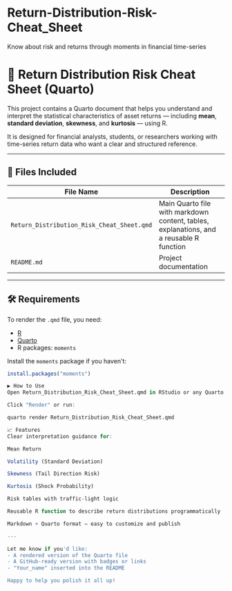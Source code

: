 # Return-Distribution-Risk-Cheat_Sheet
Know about risk and returns through moments in financial time-series
# 📘 Return Distribution Risk Cheat Sheet (Quarto)

This project contains a Quarto document that helps you understand and interpret the statistical characteristics of asset returns — including **mean**, **standard deviation**, **skewness**, and **kurtosis** — using R.

It is designed for financial analysts, students, or researchers working with time-series return data who want a clear and structured reference.

---

## 📂 Files Included

| File Name | Description |
|-----------|-------------|
| `Return_Distribution_Risk_Cheat_Sheet.qmd` | Main Quarto file with markdown content, tables, explanations, and a reusable R function |
| `README.md` | Project documentation |

---

## 🛠️ Requirements

To render the `.qmd` file, you need:

- [R](https://cran.r-project.org/)
- [Quarto](https://quarto.org/)
- R packages: `moments`

Install the `moments` package if you haven't:

```r
install.packages("moments")

▶️ How to Use
Open Return_Distribution_Risk_Cheat_Sheet.qmd in RStudio or any Quarto editor.

Click "Render" or run:

quarto render Return_Distribution_Risk_Cheat_Sheet.qmd

📈 Features
Clear interpretation guidance for:

Mean Return

Volatility (Standard Deviation)

Skewness (Tail Direction Risk)

Kurtosis (Shock Probability)

Risk tables with traffic-light logic

Reusable R function to describe return distributions programmatically

Markdown + Quarto format — easy to customize and publish

---

Let me know if you'd like:
- A rendered version of the Quarto file
- A GitHub-ready version with badges or links
- "Your_name" inserted into the README

Happy to help you polish it all up!
